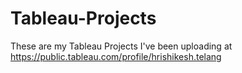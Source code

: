 # Tableau-Projects
These are my Tableau Projects I've been uploading at https://public.tableau.com/profile/hrishikesh.telang
